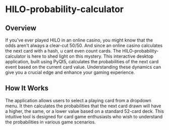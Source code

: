 # HILO-probability-calculator

## Overview

If you've ever played HILO in an online casino, you might know that the odds aren't always a clear-cut 50/50.
And since an online casino calculates the next card with a hash, u cant even count cards.
The HILO-probability-calculator is here to shed light on this mystery. 
This interactive desktop application, built using PyQt5, calculates the probabilities of the next card event based on the current card value. 
Understanding these dynamics can give you a crucial edge and enhance your gaming experience.

## How It Works

The application allows users to select a playing card from a dropdown menu. 
It then calculates the probabilities that the next card drawn will have a higher, the same, or a lower value based on a standard 52-card deck. 
This intuitive tool is designed for card game enthusiasts who wish to understand the probabilities in various game scenarios.

